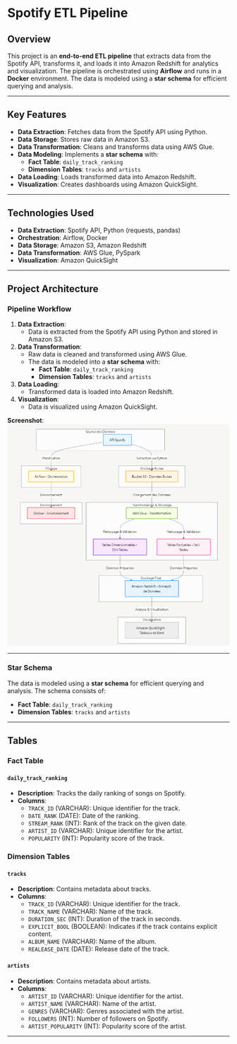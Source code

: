 # Spotify ETL Pipeline

## Overview
This project is an **end-to-end ETL pipeline** that extracts data from the Spotify API, transforms it, and loads it into Amazon Redshift for analytics and visualization. The pipeline is orchestrated using **Airflow** and runs in a **Docker** environment. The data is modeled using a **star schema** for efficient querying and analysis.

---

## Key Features
- **Data Extraction**: Fetches data from the Spotify API using Python.
- **Data Storage**: Stores raw data in Amazon S3.
- **Data Transformation**: Cleans and transforms data using AWS Glue.
- **Data Modeling**: Implements a **star schema** with:
  - **Fact Table**: `daily_track_ranking`
  - **Dimension Tables**: `tracks` and `artists`
- **Data Loading**: Loads transformed data into Amazon Redshift.
- **Visualization**: Creates dashboards using Amazon QuickSight.

---

## Technologies Used
- **Data Extraction**: Spotify API, Python (requests, pandas)
- **Orchestration**: Airflow, Docker
- **Data Storage**: Amazon S3, Amazon Redshift
- **Data Transformation**: AWS Glue, PySpark
- **Visualization**: Amazon QuickSight

---

## Project Architecture

### Pipeline Workflow
1. **Data Extraction**:
   - Data is extracted from the Spotify API using Python and stored in Amazon S3.
2. **Data Transformation**:
   - Raw data is cleaned and transformed using AWS Glue.
   - The data is modeled into a **star schema** with:
     - **Fact Table**: `daily_track_ranking`
     - **Dimension Tables**: `tracks` and `artists`
3. **Data Loading**:
   - Transformed data is loaded into Amazon Redshift.
4. **Visualization**:
   - Data is visualized using Amazon QuickSight.

**Screenshot**:  
![Pipeline Workflow](assets/workflow.png)

---

### Star Schema
The data is modeled using a **star schema** for efficient querying and analysis. The schema consists of:
- **Fact Table**: `daily_track_ranking`
- **Dimension Tables**: `tracks` and `artists`

---

## Tables

### Fact Table
#### `daily_track_ranking`
- **Description**: Tracks the daily ranking of songs on Spotify.
- **Columns**:
  - `TRACK_ID` (VARCHAR): Unique identifier for the track.
  - `DATE_RANK` (DATE): Date of the ranking.
  - `STREAM_RANK` (INT): Rank of the track on the given date.
  - `ARTIST_ID` (VARCHAR): Unique identifier for the artist.
  - `POPULARITY` (INT): Popularity score of the track.

### Dimension Tables
#### `tracks`
- **Description**: Contains metadata about tracks.
- **Columns**:
  - `TRACK_ID` (VARCHAR): Unique identifier for the track.
  - `TRACK_NAME` (VARCHAR): Name of the track.
  - `DURATION_SEC` (INT): Duration of the track in seconds.
  - `EXPLICIT_BOOL` (BOOLEAN): Indicates if the track contains explicit content.
  - `ALBUM_NAME` (VARCHAR): Name of the album.
  - `REALEASE_DATE` (DATE): Release date of the track.

#### `artists`
- **Description**: Contains metadata about artists.
- **Columns**:
  - `ARTIST_ID` (VARCHAR): Unique identifier for the artist.
  - `ARTIST_NAME` (VARCHAR): Name of the artist.
  - `GENRES` (VARCHAR): Genres associated with the artist.
  - `FOLLOWERS` (INT): Number of followers on Spotify.
  - `ARTIST_POPULARITY` (INT): Popularity score of the artist.

---
